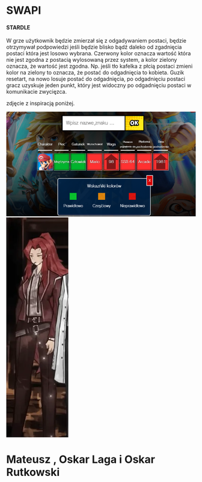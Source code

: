# SWAPI
#### STARDLE

W grze użytkownik będzie zmierzał się z odgadywaniem postaci, będzie otrzymywał podpowiedzi jeśli będzie blisko bądź daleko od zgadnięcia postaci która jest losowo wybrana. Czerwony kolor oznacza wartość która nie jest zgodna z postacią wylosowaną przez system, a kolor zielony oznacza, że wartość jest zgodna. Np. jeśli tło kafelka z płcią postaci zmieni kolor na zielony to oznacza, że postać do odgadnięcia to kobieta. Guzik resetart, na nowo losuje postać do odgadnięcia, po odgadnięciu postaci gracz uzyskuje jeden punkt, który jest widoczny po odgadnięciu postaci w komunikacie zwycięzca. 


zdjęcie z inspiracją poniżej.

<img src="smash.png" />

<img src="mommy.png" />



# Mateusz , Oskar Laga i Oskar Rutkowski
